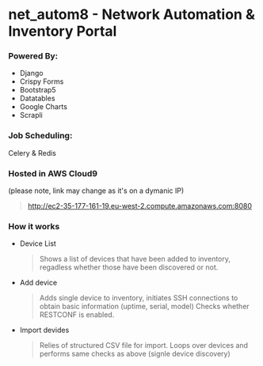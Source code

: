 # net_autom8 - Network Automation & Inventory Portal

### Powered By:
 - Django
 - Crispy Forms
 - Bootstrap5
 - Datatables
 - Google Charts
 - Scrapli

### Job Scheduling:
Celery & Redis

### Hosted in AWS Cloud9
(please note, link may change as it's on a dymanic IP)
> http://ec2-35-177-161-19.eu-west-2.compute.amazonaws.com:8080

### How it works
* Device List
    > Shows a list of devices that have been added to inventory, regadless whether those have been discovered or not.
* Add device
    > Adds single device to inventory, initiates SSH connections to obtain basic information (uptime, serial, model)
    > Checks whether RESTCONF is enabled.
* Import devides
    > Relies of structured CSV file for import.
    > Loops over devices and performs same checks as above (signle device discovery)
